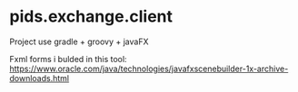 # pids.exchange.client
Project use gradle + groovy + javaFX

Fxml forms i bulded in this tool: https://www.oracle.com/java/technologies/javafxscenebuilder-1x-archive-downloads.html
